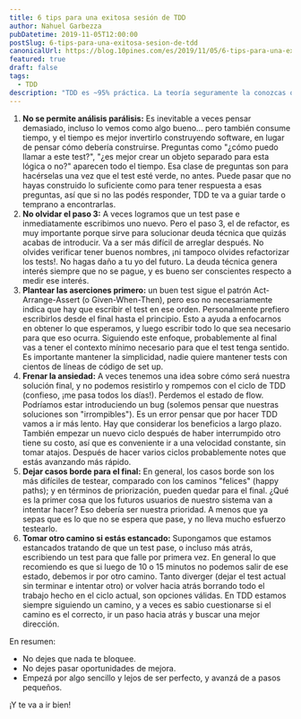 ```yaml
---
title: 6 tips para una exitosa sesión de TDD
author: Nahuel Garbezza
pubDatetime: 2019-11-05T12:00:00
postSlug: 6-tips-para-una-exitosa-sesion-de-tdd
canonicalUrl: https://blog.10pines.com/es/2019/11/05/6-tips-para-una-exitosa-sesion-de-tdd/
featured: true
draft: false
tags:
  - TDD
description: "TDD es ~95% práctica. La teoría seguramente la conozcas o la hayas escuchado, el ciclo de Red-Green-Refactor te sea familiar y sepas qué es lo que se hace en cada paso. La práctica es lo difícil, y siempre es bueno tener una cierta guía a medida que vas practicando. Esta es una simple lista de cosas que funcionaron para mí, y que quizás funcionen para vos."
---
```


1. **No se permite análisis parálisis:** Es inevitable a veces pensar demasiado, incluso lo vemos como algo bueno... pero también consume tiempo, y el tiempo es mejor invertirlo construyendo software, en lugar de pensar cómo debería construirse. Preguntas como "¿cómo puedo llamar a este test?", "¿es mejor crear un objeto separado para esta lógica o no?" aparecen todo el tiempo. Esa clase de preguntas son para hacérselas una vez que el test esté verde, no antes. Puede pasar que no hayas construido lo suficiente como para tener respuesta a esas preguntas, así que si no las podés responder, TDD te va a guiar tarde o temprano a encontrarlas.
2. **No olvidar el paso 3:** A veces logramos que un test pase e inmediatamente escribimos uno nuevo. Pero el paso 3, el de refactor, es muy importante porque sirve para solucionar deuda técnica que quizás acabas de introducir. Va a ser más difícil de arreglar después. No olvides verificar tener buenos nombres, ¡ni tampoco olvides refactorizar los tests!. No hagas daño a tu yo del futuro. La deuda técnica genera interés siempre que no se pague, y es bueno ser conscientes respecto a medir ese interés.
3. **Plantear las aserciones primero:** un buen test sigue el patrón Act-Arrange-Assert (o Given-When-Then), pero eso no necesariamente indica que hay que escribir el test en ese orden. Personalmente prefiero escribirlos desde el final hasta el principio. Esto a ayuda a enfocarnos en obtener lo que esperamos, y luego escribir todo lo que sea necesario para que eso ocurra. Siguiendo este enfoque, probablemente al final vas a tener el contexto mínimo necesario para que el test tenga sentido. Es importante mantener la simplicidad, nadie quiere mantener tests con cientos de líneas de código de set up.
4. **Frenar la ansiedad:** A veces tenemos una idea sobre cómo será nuestra solución final, y no podemos resistirlo y rompemos con el ciclo de TDD (confieso, ¡me pasa todos los días!). Perdemos el estado de flow. Podríamos estar introduciendo un bug (solemos pensar que nuestras soluciones son "irrompibles"). Es un error pensar que por hacer TDD vamos a ir más lento. Hay que considerar los beneficios a largo plazo. También empezar un nuevo ciclo después de haber interrumpido otro tiene su costo, así que es conveniente ir a una velocidad constante, sin tomar atajos. Después de hacer varios ciclos probablemente notes que estás avanzando más rápido.
5. **Dejar casos borde para el final:** En general, los casos borde son los más difíciles de testear, comparado con los caminos "felices" (happy paths); y en términos de priorización, pueden quedar para el final. ¿Qué es la primer cosa que los futuros usuarios de nuestro sistema van a intentar hacer? Eso debería ser nuestra prioridad. A menos que ya sepas que es lo que no se espera que pase, y no lleva mucho esfuerzo testearlo.
6. **Tomar otro camino si estás estancado:** Supongamos que estamos estancados tratando de que un test pase, o incluso más atrás, escribiendo un test para que falle por primera vez. En general lo que recomiendo es que si luego de 10 o 15 minutos no podemos salir de ese estado, debemos ir por otro camino. Tanto diverger (dejar el test actual sin terminar e intentar otro) or volver hacia atrás borrando todo el trabajo hecho en el ciclo actual, son opciones válidas. En TDD estamos siempre siguiendo un camino, y a veces es sabio cuestionarse si el camino es el correcto, ir un paso hacia atrás y buscar una mejor dirección.

En resumen:

- No dejes que nada te bloquee.
- No dejes pasar oportunidades de mejora.
- Empezá por algo sencillo y lejos de ser perfecto, y avanzá de a pasos pequeños.

¡Y te va a ir bien!
